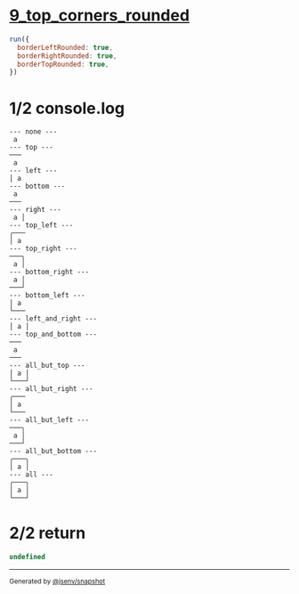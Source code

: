 # [9_top_corners_rounded](../../table_1_cell.test.mjs#L172)

```js
run({
  borderLeftRounded: true,
  borderRightRounded: true,
  borderTopRounded: true,
})
```

# 1/2 console.log

```console
--- none ---
 a 
--- top ---
───
 a 
--- left ---
│ a 
--- bottom ---
 a 
───
--- right ---
 a │
--- top_left ---
╭───
│ a 
--- top_right ---
───╮
 a │
--- bottom_right ---
 a │
───┘
--- bottom_left ---
│ a 
└───
--- left_and_right ---
│ a │
--- top_and_bottom ---
───
 a 
───
--- all_but_top ---
│ a │
└───┘
--- all_but_right ---
╭───
│ a 
└───
--- all_but_left ---
───╮
 a │
───┘
--- all_but_bottom ---
╭───╮
│ a │
--- all ---
╭───╮
│ a │
└───┘
```

# 2/2 return

```js
undefined
```

---

<sub>
  Generated by <a href="https://github.com/jsenv/core/tree/main/packages/independent/snapshot">@jsenv/snapshot</a>
</sub>
